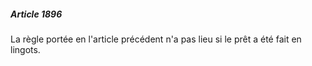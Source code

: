 ##### Article 1896

La règle portée en l'article précédent n'a pas lieu si le prêt a été fait en lingots.

